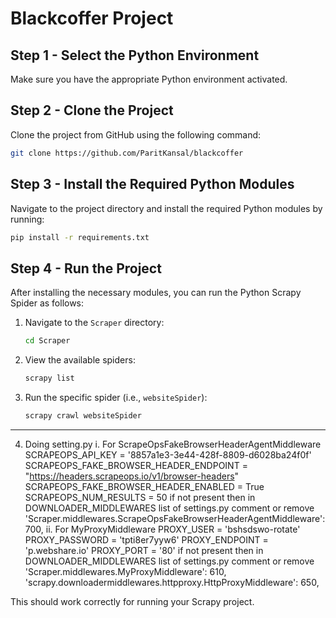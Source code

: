 # Blackcoffer Project

## Step 1 - Select the Python Environment
Make sure you have the appropriate Python environment activated.

## Step 2 - Clone the Project
Clone the project from GitHub using the following command:

```bash
git clone https://github.com/ParitKansal/blackcoffer
```

## Step 3 - Install the Required Python Modules
Navigate to the project directory and install the required Python modules by running:

```bash
pip install -r requirements.txt
```

## Step 4 - Run the Project
After installing the necessary modules, you can run the Python Scrapy Spider as follows:

1. Navigate to the `Scraper` directory:

    ```bash
    cd Scraper
    ```

2. View the available spiders:

    ```bash
    scrapy list
    ```

3. Run the specific spider (i.e., `websiteSpider`):

    ```bash
    scrapy crawl websiteSpider
    ```

--- 
4. Doing setting.py
    i. For ScrapeOpsFakeBrowserHeaderAgentMiddleware
          SCRAPEOPS_API_KEY = '8857a1e3-3e44-428f-8809-d6028ba24f0f'
          SCRAPEOPS_FAKE_BROWSER_HEADER_ENDPOINT = "https://headers.scrapeops.io/v1/browser-headers"
          SCRAPEOPS_FAKE_BROWSER_HEADER_ENABLED = True
          SCRAPEOPS_NUM_RESULTS = 50
     if not present then
         in DOWNLOADER_MIDDLEWARES list of settings.py
             comment or remove 'Scraper.middlewares.ScrapeOpsFakeBrowserHeaderAgentMiddleware': 700,
ii. For MyProxyMiddleware
          PROXY_USER = 'bshsdswo-rotate'
PROXY_PASSWORD = 'tpti8er7yyw6'
PROXY_ENDPOINT = 'p.webshare.io'
PROXY_PORT = '80'
     if not present then
         in DOWNLOADER_MIDDLEWARES list of settings.py
             comment or remove 'Scraper.middlewares.MyProxyMiddleware': 610, 
    'scrapy.downloadermiddlewares.httpproxy.HttpProxyMiddleware': 650,

This should work correctly for running your Scrapy project.
